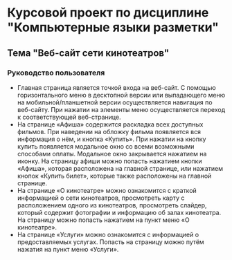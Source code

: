 <h1>Курсовой проект по дисциплине "Компьютерные языки разметки"</h3>
<h2>Тема "Веб-сайт сети кинотеатров"</h3>

<h3>Руководство пользователя</h5>
<ul> 
  <li>Главная страница является точкой входа на веб-сайт. C помощью горизонтального меню в десктопной версии или выпадающего меню на мобильной/планшетной версии осуществляется навигация по веб-сайту. При нажатии на элементы меню осуществляется переход к соответствующей веб-странице.</li>
  <li>На странице «Афиша» содержится раскладка всех доступных фильмов. При наведении на обложку фильма появляется вся информация о нём, и кнопка «Купить». При нажатии на кнопку купить появляется модальное окно со всеми возможными способами оплаты. Модальное окно закрывается нажатием на иконку. На страницу афиши можно попасть нажатием кнопки «Афиша», которая расположена на главной странице, или нажатием кнопок «Купить билет», которые также расположены на главной странице.</li>
  <li>На странице «О кинотеатре» можно ознакомится с краткой информацией о сети кинотеатров, просмотреть карту с расположением одного из кинотеатров, просмотреть слайдер, который содержит фотографии и информацию об залах кинотеатра. На страницу можно попасть нажатием на пункт меню «О кинотеатре».</li>
  <li>На странице «Услуги» можно ознакомится с информацией о предоставляемых услугах. Попасть на страницу можно путём нажатия на пункт меню «Услуги».</li>
</ul>
